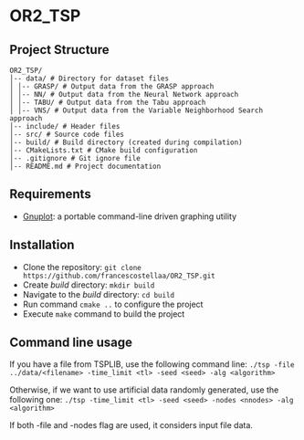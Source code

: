 # OR2_TSP

## Project Structure
```
OR2_TSP/ 
│-- data/ # Directory for dataset files 
│ │-- GRASP/ # Output data from the GRASP approach
│ │-- NN/ # Output data from the Neural Network approach 
│ │-- TABU/ # Output data from the Tabu approach
│ │-- VNS/ # Output data from the Variable Neighborhood Search approach 
│-- include/ # Header files 
│-- src/ # Source code files 
│-- build/ # Build directory (created during compilation) 
│-- CMakeLists.txt # CMake build configuration 
│-- .gitignore # Git ignore file 
│-- README.md # Project documentation
```

## Requirements
* [Gnuplot](http://www.gnuplot.info/):  a portable command-line driven graphing utility

## Installation
* Clone the repository: `git clone https://github.com/francescostellaa/OR2_TSP.git`
* Create *build* directory: `mkdir build`
* Navigate to the *build* directory: `cd build`
* Run command `cmake ..` to configure the project
* Execute `make` command to build the project

## Command line usage
If you have a file from TSPLIB, use the following command line:
```./tsp -file ../data/<filename> -time_limit <tl> -seed <seed> -alg <algorithm>```

Otherwise, if we want to use artificial data randomly generated, use the following one:
```./tsp -time_limit <tl> -seed <seed> -nodes <nnodes> -alg <algorithm>```

If both -file and -nodes flag are used, it considers input file data.

